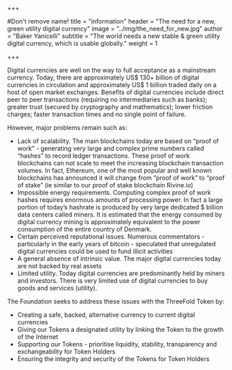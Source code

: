 +++

#Don't remove name!
title = "information"
header = "The need for a new, green utility digital currency"
image = "../img/the_need_for_new.jpg"
author = "Baker Yanicelli"
subtitle = "The world needs a new stable & green utility digital currency, which is usable globally."
weight = 1

+++

Digital currencies are well on the way to full acceptance as a mainstream currency. Today, there are approximately US$ 130+ billion of digital currencies in circulation and approximately US$ 1 billion traded daily on a host of open market exchanges.  Benefits of digital currencies include direct peer to peer transactions (requiring no intermediaries such as banks); greater trust (secured by cryptography and mathematics); lower friction charges; faster transaction times and no single point of failure.

However, major problems remain such as:

* Lack of scalability.  The main blockchains today are based on “proof of work” - generating very large and complex prime numbers called “hashes” to record ledger transactions.  These proof of work blockchains can not scale to meet the increasing blockchain transaction volumes.  In fact, Ethereum, one of the most popular and well known blockchains has announced it will change from “proof of work” to “proof of stake” (ie similar to our proof of stake blockchain Rivine.io)  
* Impossible energy requirements. Computing complex proof of work hashes requires enormous amounts of processing power.  In fact a large portion of today’s hashrate is produced by very large dedicated $ billion data centers called miners.  It is estimated that the energy consumed by digital currency mining is approximately equivalent to the power consumption of the entire country of Denmark.
* Certain perceived reputational issues.  Numerous commentators - particularly in the early years of bitcoin - speculated that unregulated digital currencies could be used to fund illicit activities
* A general absence of intrinsic value.  The major digital currencies today are not backed by  real assets
* Limited utility.  Today digital currencies are predominantly held by miners and investors.  There is very limited use of digital currencies to buy goods and services (utility).

The Foundation seeks to address these issues with the ThreeFold Token by:

* Creating a safe, backed, alternative currency to current digital currencies
* Giving our Tokens a designated utility by linking the Token to the growth of the Internet
* Supporting our Tokens - prioritise liquidity, stability, transparency and exchangeability for Token Holders
* Ensuring the integrity and security of the Tokens for Token Holders
